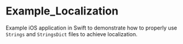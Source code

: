 # Example_Localization
Example iOS application in Swift to demonstrate how to properly use `Strings` and `StringsDict` files to achieve localization.
